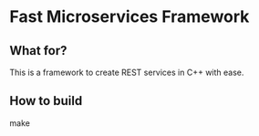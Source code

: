# Fast Microservices Framework

## What for?
This is a framework to create REST services in C++ with ease.

## How to build
make

